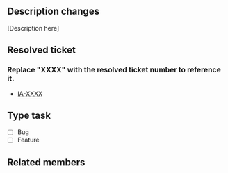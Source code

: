 ## Description changes
[Description here]

## Resolved ticket
### Replace "XXXX" with the resolved ticket number to reference it.
* [IA-XXXX](https://tesis-ia.atlassian.net/browse/IA-XXXX)

## Type task
- [ ] Bug
- [ ] Feature

## Related members 
